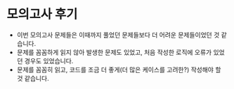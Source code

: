 # 모의고사 후기

- 이번 모의고사 문제들은 이때까지 풀었던 문제들보다 더 어려운 문제들이었던 것 같습니다.
- 문제를 꼼꼼하게 읽지 않아 발생한 문제도 있었고, 처음 작성한 로직에 오류가 있었던 경우도 있었습니다.
- 문제를 꼼꼼히 읽고, 코드를 조금 더 좋게(더 많은 케이스를 고려한?) 작성해야 할 것 같습니다.
